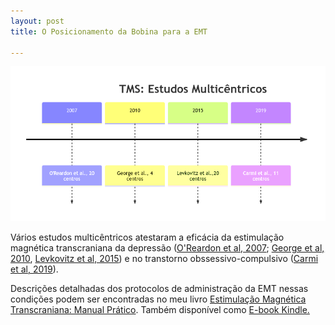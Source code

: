 ```yaml
---
layout: post
title: O Posicionamento da Bobina para a EMT

---
```

![ ](/images/timeline_multicentricos.png)

Vários estudos multicêntricos atestaram a eficácia da estimulação magnética transcraniana da depressão ([O'Reardon et al, 2007](https://www.sciencedirect.com/science/article/abs/pii/S0006322307001461); [George et al, 2010](https://jamanetwork.com/journals/jamapsychiatry/fullarticle/210744), [Levkovitz et al, 2015](https://onlinelibrary.wiley.com/doi/full/10.1002/wps.20199)) e no transtorno obssessivo-compulsivo ([Carmi et al, 2019](https://psychiatryonline.org/doi/full/10.1176/appi.ajp.2019.18101180)).

Descrições detalhadas dos protocolos de administração da EMT nessas condições podem ser encontradas no  meu livro [Estimulação Magnética Transcraniana: Manual Prático](https://clubedeautores.com.br/livro/estimulacao-magnetica-transcraniana-2). Também disponível como [E-book Kindle.](https://www.amazon.com.br/Estimula%C3%A7%C3%A3o-Magn%C3%A9tica-Transcraniana-Neuromodula%C3%A7%C3%A3o-N%C3%A3o-Invasiva-ebook/dp/B0B5NNJKDY/ref=sr_1_2?crid=180TQVG584GF9&dib=eyJ2IjoiMSJ9.GVVwGP1oIeG8I2lcMkFtYj3ViqA3D6m07glepxmUh6ytr0pjZaFgc85zU0d0mgj4VtkRD-fKyvjv7kKxQkpqnOcTT1sj4jb5LFkibK3zdxA2-cRQngba9JM-z4P6ke_Yh7bsLjmmG7lj0ZWX38kIYScpyKvI3FZMME611BD0JiFPvKT1Hmag4-8Klm_OKbCbgAYWPCScCCjkiuPyyOjcMFo3-GsMSJVL3rrQmy1RGhHfLDSViu_FITMMhaM8LAK0lp9wDvLChKXRZVRayZFvbzgPWfThleY-Cfeml8vSSuA.JzK2fRN13D0RLhrs1yZ4NlvdAIo9dFy4fHcRrQ3io1g&dib_tag=se&keywords=estimula%C3%A7%C3%A3o+magn%C3%A9tica+transcraniana&qid=1732697956&sprefix=estimula%C3%A7%C3%A3o+ma%2Caps%2C213&sr=8-2)





